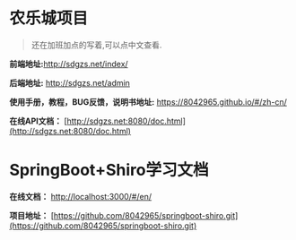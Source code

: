 # 农乐城项目

> 还在加班加点的写着,可以点中文查看.


**前端地址:**<a href="http://sdgzs.net/index/"  target="_blank">http://sdgzs.net/index/</a>



**后端地址:**
          <a href="http://sdgzs.net/admin"  target="_blank">http://sdgzs.net/admin</a>



**使用手册，教程，BUG反馈，说明书地址:** <a href="https://8042965.github.io/#/zh-cn/"  target="_blank">https://8042965.github.io/#/zh-cn/</a>


**在线API文档：**
[http://sdgzs.net:8080/doc.html](http://sdgzs.net:8080/doc.html)


# SpringBoot+Shiro学习文档


**在线文档：**
[http://localhost:3000/#/en/](http://localhost:3000/#/en/)



**项目地址：**
[https://github.com/8042965/springboot-shiro.git](https://github.com/8042965/springboot-shiro.git)
